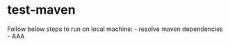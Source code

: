 # test-maven

Follow below steps to run on local machine: <incomplete>
	- resolve maven dependencies
    - AAA
